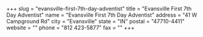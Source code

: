 +++
slug = "evansville-first-7th-day-adventist"
title = "Evansville First 7th Day Adventist"
name = "Evansville First 7th Day Adventist"
address = "41 W Campground Rd"
city = "Evansville"
state = "IN"
postal = "47710-4411"
website = ""
phone = "812 423-5877"
fax = ""
+++
